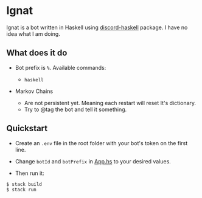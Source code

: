 # Ignat

Ignat is a bot written in Haskell using [discord-haskell](https://hackage.haskell.org/package/discord-haskell) package. I have no idea what I am doing.

## What does it do

- Bot prefix is `%`. Available commands:
    - `haskell`

- Markov Chains
    - Are not persistent yet. Meaning each restart will reset It's dictionary.
    - Try to @tag the bot and tell it something.

## Quickstart

- Create an `.env` file in the root folder with your bot's token on the first line.

- Change `botId` and `botPrefix` in [App.hs](./src/App.hs) to your desired values.

- Then run it:
``` console
$ stack build
$ stack run
```
